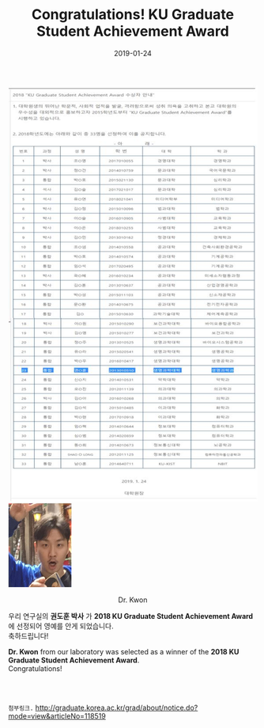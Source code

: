 ﻿---
layout: post
title: "Congratulations! KU Graduate Student Achievement Award"
date: 2019-01-24
excerpt: "Congratulations! KU Graduate Student Achievement Award"
comments: true
---

![ex_screenshot](/assets/img/KDH_award.jpg)
<br/>
![ex_screenshot](/assets/img/kdh.jpg)
<br/>

<center>Dr. Kwon</center>

우리 연구실의 __권도훈 박사__ 가 __2018 KU Graduate Student Achievement Award__ 에 선정되어 영예를 안게 되었습니다.<br/>
축하드립니다!

__Dr. Kwon__ from our laboratory was selected as a winner of the __2018 KU Graduate Student Achievement Award__. <br/>
Congratulations!

<br/>
<br/>

`첨부링크.` http://graduate.korea.ac.kr/grad/about/notice.do?mode=view&articleNo=118519
